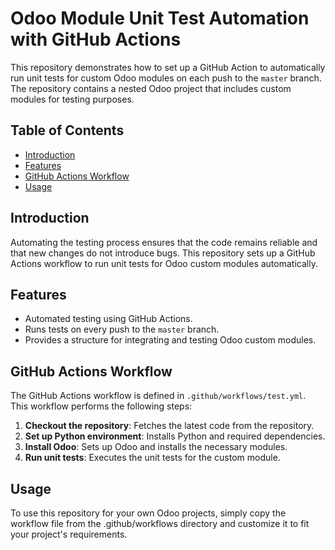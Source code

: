 # Odoo Module Unit Test Automation with GitHub Actions

This repository demonstrates how to set up a GitHub Action to automatically run unit tests for custom Odoo modules on each push to the `master` branch. The repository contains a nested Odoo project that includes custom modules for testing purposes.

## Table of Contents

- [Introduction](#introduction)
- [Features](#features)
- [GitHub Actions Workflow](#github-actions-workflow)
- [Usage](#usage)

## Introduction

Automating the testing process ensures that the code remains reliable and that new changes do not introduce bugs. This repository sets up a GitHub Actions workflow to run unit tests for Odoo custom modules automatically.

## Features

- Automated testing using GitHub Actions.
- Runs tests on every push to the `master` branch.
- Provides a structure for integrating and testing Odoo custom modules.

## GitHub Actions Workflow

The GitHub Actions workflow is defined in `.github/workflows/test.yml`. This workflow performs the following steps:

1. **Checkout the repository**: Fetches the latest code from the repository.
2. **Set up Python environment**: Installs Python and required dependencies.
3. **Install Odoo**: Sets up Odoo and installs the necessary modules.
4. **Run unit tests**: Executes the unit tests for the custom module.

## Usage
To use this repository for your own Odoo projects, simply copy the workflow file from the .github/workflows directory and customize it to fit your project's requirements.

